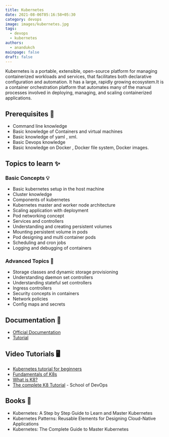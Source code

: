 ```yaml
---
title: Kubernetes
date: 2021-08-06T05:16:58+05:30
category: devops
image: images/kubernetes.jpg
tags:
  - devops
  - kubernetes
authors:
  - anandukch
mainpage: false
draft: false
---
```

Kubernetes is a portable, extensible, open-source platform for managing containerized workloads and services, that facilitates both declarative configuration and automation. It has a large, rapidly growing ecosystem.It is a container orchestration platform that automates many of the manual processes involved in deploying, managing, and scaling containerized applications.

## Prerequisites 💎

* Command line knowledge
* Basic knowledge of Containers and virtual machines
* Basic knowledge of yaml , xml.
* Basic Devops knowledge
* Basic knowledge on Docker , Docker file system, Docker images.

## Topics to learn ✨

### Basic Concepts 💡

* Basic kubernetes setup in the host machine
* Cluster knowledge
* Components of kubernetes
* Kubernetes master and worker node architecture
* Scaling application with deployment
* Pod networking concept
* Services and controllers
* Understanding and creating persistent volumes
* Mounting persistent volume in pods
* Pod designing and multi container pods
* Scheduling and cron jobs
* Logging and debugging of containers

### Advanced Topics 🚀

* Storage classes and dynamic storage provisioning
* Understanding daemon set controllers
* Understanding stateful set controllers
* Ingress controllers
* Security concepts in containers
* Network policies
* Config maps and secrets

## Documentation 📝

* [Official Documentation](https://kubernetes.io/docs/tutorials/)
* [Tutorial](https://www.tutorialspoint.com/kubernetes/index.htm)

## Video Tutorials 🖥️

* [Kubernetes tutorial for beginners](https://www.youtube.com/watch?v=X48VuDVv0do)
* [Fundamentals of K8s](https://www.udemy.com/course/fundamentals-of-kubernetes/?ranMID=39197&ranEAID=jf7w44yEft4&ranSiteID=jf7w44yEft4-XuTuqjaGQh1IxK3OGv18pA&LSNPUBID=jf7w44yEft4&utm_source=aff-campaign&utm_medium=udemyads)
* [What is K8?](https://www.youtube.com/watch?v=F-p_7XaEC84)
* [The complete K8 Tutorial](https://www.udemy.com/course/kubernetes-certified-administrator/?ranMID=39197&ranEAID=jf7w44yEft4&ranSiteID=jf7w44yEft4-SOsPLSLJeYfT9gv.nWfZ7Q&LSNPUBID=jf7w44yEft4&utm_source=aff-campaign&utm_medium=udemyads) - School of DevOps

## Books 📖

* Kubernetes: A Step by Step Guide to Learn and Master Kubernetes
* Kubernetes Patterns: Reusable Elements for Designing Cloud-Native Applications
* Kubernetes: The Complete Guide to Master Kubernetes